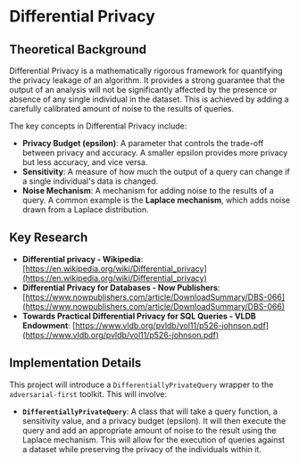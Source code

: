 # Differential Privacy

## Theoretical Background

Differential Privacy is a mathematically rigorous framework for quantifying the privacy leakage of an algorithm. It provides a strong guarantee that the output of an analysis will not be significantly affected by the presence or absence of any single individual in the dataset. This is achieved by adding a carefully calibrated amount of noise to the results of queries.

The key concepts in Differential Privacy include:

- **Privacy Budget (epsilon)**: A parameter that controls the trade-off between privacy and accuracy. A smaller epsilon provides more privacy but less accuracy, and vice versa.
- **Sensitivity**: A measure of how much the output of a query can change if a single individual's data is changed.
- **Noise Mechanism**: A mechanism for adding noise to the results of a query. A common example is the **Laplace mechanism**, which adds noise drawn from a Laplace distribution.

## Key Research

- **Differential privacy - Wikipedia**: [https://en.wikipedia.org/wiki/Differential_privacy](https://en.wikipedia.org/wiki/Differential_privacy)
- **Differential Privacy for Databases - Now Publishers**: [https://www.nowpublishers.com/article/DownloadSummary/DBS-066](https://www.nowpublishers.com/article/DownloadSummary/DBS-066)
- **Towards Practical Differential Privacy for SQL Queries - VLDB Endowment**: [https://www.vldb.org/pvldb/vol11/p526-johnson.pdf](https://www.vldb.org/pvldb/vol11/p526-johnson.pdf)

## Implementation Details

This project will introduce a `DifferentiallyPrivateQuery` wrapper to the `adversarial-first` toolkit. This will involve:

- **`DifferentiallyPrivateQuery`**: A class that will take a query function, a sensitivity value, and a privacy budget (epsilon). It will then execute the query and add an appropriate amount of noise to the result using the Laplace mechanism. This will allow for the execution of queries against a dataset while preserving the privacy of the individuals within it.
